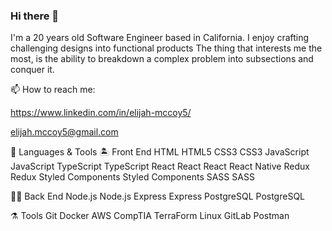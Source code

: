 ### Hi there 👋

I'm a 20 years old Software Engineer based in California.
I enjoy crafting challenging designs into functional products
The thing that interests me the most, is the ability to breakdown
a complex problem into subsections and conquer it. 

📫 How to reach me:

https://www.linkedin.com/in/elijah-mccoy5/ 

elijah.mccoy5@gmail.com


🚀 Languages & Tools
🏝️ Front End
HTML
HTML5	CSS3
CSS3	JavaScript
JavaScript	TypeScript
TypeScript	React
React
React
React Native	Redux
Redux	Styled Components
Styled Components	SASS
SASS

👷🏻 Back End
Node.js
Node.js	Express
Express	PostgreSQL
PostgreSQL

⚗️ Tools
Git
Docker
AWS
CompTIA
TerraForm
Linux
GitLab
Postman
